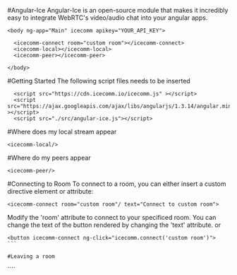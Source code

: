 #Angular-Ice
Angular-Ice is an open-source module that makes it incredibly easy to integrate WebRTC's video/audio chat into your angular apps.

````
<body ng-app="Main" icecomm apikey="YOUR_API_KEY">

  <icecomm-connect room="custom room"></icecomm-connect>
  <icecomm-local></icecomm-local>
  <icecomm-peer></icecomm-peer>

</body>
````

#Getting Started
The following script files needs to be inserted
````
  <script src="https://cdn.icecomm.io/icecomm.js" ></script>
  <script src="https://ajax.googleapis.com/ajax/libs/angularjs/1.3.14/angular.min.js" ></script>
  <script src="./src/angular-ice.js"></script>
````

#Where does my local stream appear
````
<icecomm-local/>
````

#Where do my peers appear
````
<icecomm-peer/>
````

#Connecting to Room
To connect to a room, you can either insert a custom directive element or attribute:
````
<icecomm-connect room="custom room"/ text="Connect to custom room">
````
Modify the 'room' attribute to connect to your specificed room. You can change the text of the button rendered by changing the 'text' attribute.
or
````
<button icecomm-connect ng-click="icecomm.connect('custom room')">
```

#Leaving a room
````
<icecomm-leave text="Leave"/>
````
